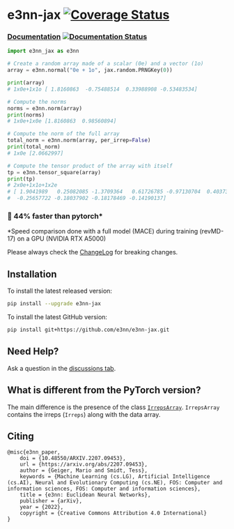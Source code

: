 # e3nn-jax [![Coverage Status](https://coveralls.io/repos/github/e3nn/e3nn-jax/badge.svg?branch=main)](https://coveralls.io/github/e3nn/e3nn-jax?branch=main)
### [Documentation](https://e3nn-jax.readthedocs.io/en/latest) [![Documentation Status](https://readthedocs.org/projects/e3nn-jax/badge/?version=latest)](https://e3nn-jax.readthedocs.io/en/latest/?badge=latest)

```python
import e3nn_jax as e3nn

# Create a random array made of a scalar (0e) and a vector (1o)
array = e3nn.normal("0e + 1o", jax.random.PRNGKey(0))

print(array)  
# 1x0e+1x1o [ 1.8160863  -0.75488514  0.33988908 -0.53483534]

# Compute the norms
norms = e3nn.norm(array)
print(norms)
# 1x0e+1x0e [1.8160863  0.98560894]

# Compute the norm of the full array
total_norm = e3nn.norm(array, per_irrep=False)
print(total_norm)
# 1x0e [2.0662997]

# Compute the tensor product of the array with itself
tp = e3nn.tensor_square(array)
print(tp)
# 2x0e+1x1o+1x2e
# [ 1.9041989   0.25082085 -1.3709364   0.61726785 -0.97130704  0.40373924
#  -0.25657722 -0.18037902 -0.18178469 -0.14190137]
```

### :rocket: 44% faster than pytorch*

*Speed comparison done with a full model (MACE) during training (revMD-17) on a GPU (NVIDIA RTX A5000)

Please always check the [ChangeLog](ChangeLog.md) for breaking changes.

## Installation

To install the latest released version:
```bash
pip install --upgrade e3nn-jax
```

To install the latest GitHub version:
```bash
pip install git+https://github.com/e3nn/e3nn-jax.git
```

## Need Help?
Ask a question in the [discussions tab](https://github.com/e3nn/e3nn-jax/discussions).

## What is different from the PyTorch version?

The main difference is the presence of the class [`IrrepsArray`](https://e3nn-jax.readthedocs.io/en/latest/api/irreps_array.html).
`IrrepsArray` contains the irreps (`Irreps`) along with the data array.

## Citing
```
@misc{e3nn_paper,
    doi = {10.48550/ARXIV.2207.09453},
    url = {https://arxiv.org/abs/2207.09453},
    author = {Geiger, Mario and Smidt, Tess},
    keywords = {Machine Learning (cs.LG), Artificial Intelligence (cs.AI), Neural and Evolutionary Computing (cs.NE), FOS: Computer and information sciences, FOS: Computer and information sciences}, 
    title = {e3nn: Euclidean Neural Networks},
    publisher = {arXiv},
    year = {2022},
    copyright = {Creative Commons Attribution 4.0 International}
}
```
